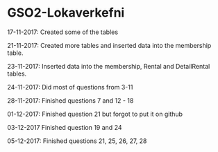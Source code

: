 # GSO2-Lokaverkefni
17-11-2017:
Created some of the tables

21-11-2017:
Created more tables and inserted data into the membership table.

23-11-2017:
Inserted data into the membership, Rental and DetailRental tables.

24-11-2017:
Did most of questions from 3-11

28-11-2017:
Finished questions 7 and 12 - 18

01-12-2017:
Finished question 21 but forgot to put it on github

03-12-2017
Finished question 19 and 24

05-12-2017:
Finished questions 21, 25, 26, 27, 28
